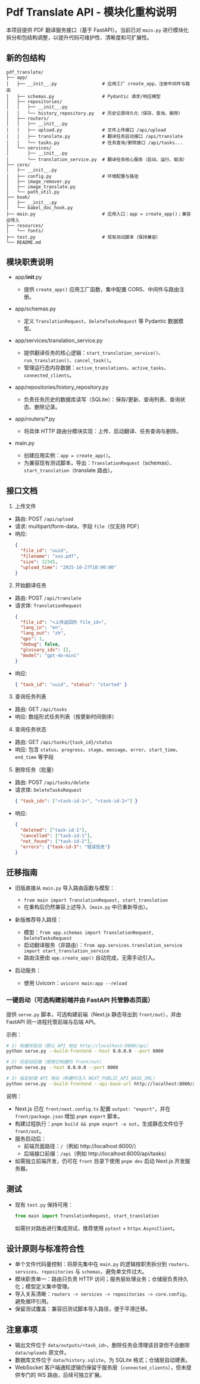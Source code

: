# Pdf Translate API - 模块化重构说明

本项目提供 PDF 翻译服务接口（基于 FastAPI）。当前已对 `main.py` 进行模块化拆分和包结构调整，以提升代码可维护性、清晰度和可扩展性。

## 新的包结构

```
pdf_translate/
├── app/
│   ├── __init__.py                 # 应用工厂 create_app，注册中间件与路由
│   ├── schemas.py                  # Pydantic 请求/响应模型
│   ├── repositories/
│   │   ├── __init__.py
│   │   └── history_repository.py   # 历史记录持久化（保存、查询、删除）
│   ├── routers/
│   │   ├── __init__.py
│   │   ├── upload.py               # 文件上传接口 /api/upload
│   │   ├── translate.py            # 翻译任务启动接口 /api/translate
│   │   └── tasks.py                # 任务查询/删除接口 /api/tasks...
│   └── services/
│       ├── __init__.py
│       └── translation_service.py  # 翻译任务核心服务（启动、运行、取消）
├── core/
│   ├── __init__.py
│   ├── config.py                   # 环境配置与路径
│   ├── image_remover.py
│   ├── image_translate.py
│   └── path_util.py
├── hook/
│   ├── __init__.py
│   └── babel_doc_hook.py
├── main.py                         # 应用入口：app = create_app()；兼容旧导入
├── resources/
│   └── fonts/
├── test.py                         # 现有测试脚本（保持兼容）
└── README.md
```

## 模块职责说明

- app/__init__.py
  - 提供 `create_app()` 应用工厂函数，集中配置 CORS、中间件与路由注册。

- app/schemas.py
  - 定义 `TranslationRequest`、`DeleteTasksRequest` 等 Pydantic 数据模型。

- app/services/translation_service.py
  - 提供翻译任务的核心逻辑：`start_translation_service()`、`run_translation()`、`cancel_task()`。
  - 管理运行态内存数据：`active_translations`、`active_tasks`、`connected_clients`。

- app/repositories/history_repository.py
  - 负责任务历史的数据库读写（SQLite）：保存/更新、查询列表、查询状态、删除记录。

- app/routers/*.py
  - 将具体 HTTP 路由分模块实现：上传、启动翻译、任务查询与删除。

- main.py
  - 创建应用实例：`app = create_app()`。
  - 为兼容现有测试脚本，导出：`TranslationRequest`（schemas）、`start_translation`（translate 路由）。

## 接口文档

1) 上传文件
- 路由: POST `/api/upload`
- 请求: multipart/form-data，字段 `file`（仅支持 PDF）
- 响应:
  ```json
  {
    "file_id": "uuid",
    "filename": "xxx.pdf",
    "size": 12345,
    "upload_time": "2025-10-27T10:00:00"
  }
  ```

2) 开始翻译任务
- 路由: POST `/api/translate`
- 请求体: `TranslationRequest`
  ```json
  {
    "file_id": "<上传返回的 file_id>",
    "lang_in": "en",
    "lang_out": "zh",
    "qps": 1,
    "debug": false,
    "glossary_ids": [],
    "model": "gpt-4o-mini"
  }
  ```
- 响应:
  ```json
  { "task_id": "uuid", "status": "started" }
  ```

3) 查询任务列表
- 路由: GET `/api/tasks`
- 响应: 数组形式任务列表（按更新时间倒序）

4) 查询任务状态
- 路由: GET `/api/tasks/{task_id}/status`
- 响应: 包含 `status`、`progress`、`stage`、`message`、`error`、`start_time`、`end_time` 等字段

5) 删除任务（批量）
- 路由: POST `/api/tasks/delete`
- 请求体: `DeleteTasksRequest`
  ```json
  { "task_ids": ["<task-id-1>", "<task-id-2>"] }
  ```
- 响应:
  ```json
  {
    "deleted": ["task-id-1"],
    "cancelled": ["task-id-1"],
    "not_found": ["task-id-2"],
    "errors": {"task-id-3": "错误信息"}
  }
  ```

## 迁移指南

- 旧版直接从 `main.py` 导入路由函数与模型：
  - `from main import TranslationRequest, start_translation`
  - 在重构后仍然兼容上述导入（`main.py` 中已重新导出）。

- 新版推荐导入路径：
  - 模型：`from app.schemas import TranslationRequest, DeleteTasksRequest`
  - 启动翻译服务（非路由）：`from app.services.translation_service import start_translation_service`
  - 路由注册由 `app.create_app()` 自动完成，无需手动引入。

- 启动服务：
  - 使用 Uvicorn：`uvicorn main:app --reload`

### 一键启动（可选构建前端并由 FastAPI 托管静态页面）

提供 `serve.py` 脚本，可选构建前端（Next.js 静态导出到 `front/out`），并由 FastAPI 同一进程托管前端与后端 API。

示例：

```bash
# 1) 构建并启动（默认 API 地址 http://localhost:8000/api）
python serve.py --build-frontend --host 0.0.0.0 --port 8000

# 2) 仅启动后端（使用已构建的 front/out）
python serve.py --host 0.0.0.0 --port 8000

# 3) 指定前端 API 地址（构建时注入 NEXT_PUBLIC_API_BASE_URL）
python serve.py --build-frontend --api-base-url http://localhost:8000/api
```

说明：
- Next.js 已在 `front/next.config.ts` 配置 `output: "export"`，并在 `front/package.json` 增加 `pnpm export` 脚本。
- 构建过程执行：`pnpm build && pnpm export -o out`，生成静态文件位于 `front/out`。
- 服务启动后：
  - 前端页面路径：`/`（例如 http://localhost:8000/）
  - 后端接口前缀：`/api`（例如 http://localhost:8000/api/tasks）
- 如需独立前端开发，仍可在 `front` 目录下使用 `pnpm dev` 启动 Next.js 开发服务器。

## 测试

- 现有 `test.py` 保持可用：
  ```python
  from main import TranslationRequest, start_translation
  ```
  如需针对路由进行集成测试，推荐使用 `pytest` + `httpx.AsyncClient`。

## 设计原则与标准符合性

- 单个文件代码量控制：将原先集中在 `main.py` 的逻辑按职责拆分到 `routers`、`services`、`repositories` 与 `schemas`，避免单文件过大。
- 模块职责单一：路由只负责 HTTP 访问；服务层处理业务；仓储层负责持久化；模型定义集中管理。
- 导入关系清晰：`routers -> services -> repositories -> core.config`，避免循环引用。
- 保留测试覆盖：兼容旧测试脚本导入路径，便于平滑迁移。

## 注意事项

- 输出文件位于 `data/outputs/<task_id>`，删除任务会清理该目录但不会删除 `data/uploads` 原文件。
- 数据库文件位于 `data/history.sqlite`，为 SQLite 格式；仓储层自动建表。
- WebSocket 客户端通知逻辑仍保留于服务层（`connected_clients`），但未提供专门的 WS 路由，后续可独立扩展。